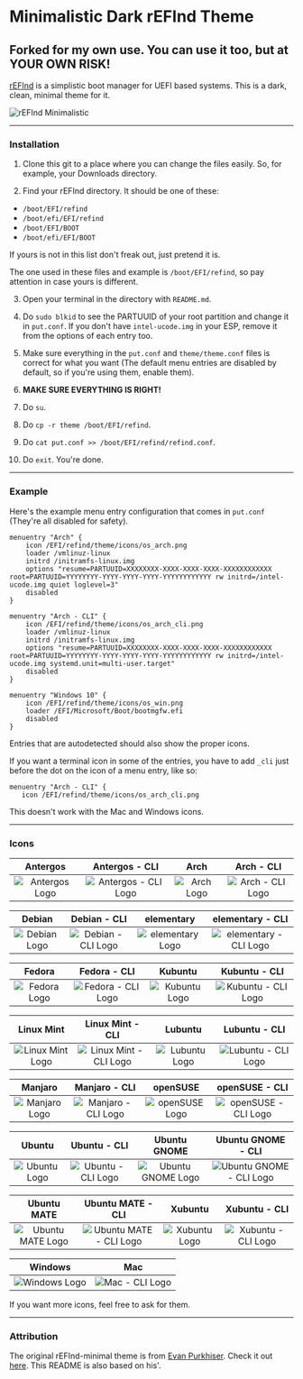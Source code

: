 # Minimalistic Dark rEFInd Theme

## Forked for my own use. You can use it too, but at YOUR OWN RISK!


[rEFInd](http://www.rodsbooks.com/refind/) is a simplistic boot manager for UEFI based systems. This is a dark, clean, minimal theme for it.

![rEFInd Minimalistic](http://i.imgur.com/IXOzMVM.png)
  
---

### Installation

1. Clone this git to a place where you can change the files easily. So, for example, your Downloads directory.

2. Find your rEFInd directory. It should be one of these:
 * `/boot/EFI/refind`
 * `/boot/efi/EFI/refind`
 * `/boot/EFI/BOOT`
 * `/boot/efi/EFI/BOOT`
 
 If yours is not in this list don't freak out, just pretend it is.
 
 The one used in these files and example is `/boot/EFI/refind`, so pay attention in case yours is different.

3. Open your terminal in the directory with `README.md`.

4. Do `sudo blkid` to see the PARTUUID of your root partition and change it in `put.conf`. If you don't have `intel-ucode.img` in your ESP, remove it from the options of each entry too.

5. Make sure everything in the `put.conf` and `theme/theme.conf` files is correct for what you want (The default menu entries are disabled by default, so if you're using them, enable them).

6. **MAKE SURE EVERYTHING IS RIGHT!**

7. Do `su`.

8. Do `cp -r theme /boot/EFI/refind`.

9. Do `cat put.conf >> /boot/EFI/refind/refind.conf`.

10. Do `exit`. You're done.

---

### Example

Here's the example menu entry configuration that comes in `put.conf` (They're all disabled for safety).

```nginx
menuentry "Arch" {
	icon /EFI/refind/theme/icons/os_arch.png
	loader /vmlinuz-linux
	initrd /initramfs-linux.img
	options "resume=PARTUUID=XXXXXXXX-XXXX-XXXX-XXXX-XXXXXXXXXXXX root=PARTUUID=YYYYYYYY-YYYY-YYYY-YYYY-YYYYYYYYYYYY rw initrd=/intel-ucode.img quiet loglevel=3"
	disabled
}

menuentry "Arch - CLI" {
	icon /EFI/refind/theme/icons/os_arch_cli.png
	loader /vmlinuz-linux
	initrd /initramfs-linux.img
	options "resume=PARTUUID=XXXXXXXX-XXXX-XXXX-XXXX-XXXXXXXXXXXX root=PARTUUID=YYYYYYYY-YYYY-YYYY-YYYY-YYYYYYYYYYYY rw initrd=/intel-ucode.img systemd.unit=multi-user.target"
	disabled
}

menuentry "Windows 10" {
	icon /EFI/refind/theme/icons/os_win.png
	loader /EFI/Microsoft/Boot/bootmgfw.efi
	disabled
}
```

Entries that are autodetected should also show the proper icons.

If you want a terminal icon in some of the entries, you have to add `_cli` just before the dot on the icon of a menu entry, like so:
 ```nginx
menuentry "Arch - CLI" {
	icon /EFI/refind/theme/icons/os_arch_cli.png
```
This doesn't work with the Mac and Windows icons.

---

### Icons

|Antergos|Antergos - CLI|Arch|Arch - CLI|
|:---:|:---:|:---:|:---:|
|![Antergos Logo](http://imgur.com/xurqQVh.png)|![Antergos - CLI Logo](http://imgur.com/1lo1P3A.png)|![Arch Logo](http://imgur.com/ViYuPHe.png)|![Arch - CLI Logo](http://imgur.com/YkoEbrN.png)|

|Debian|Debian - CLI|elementary|elementary - CLI|
|:---:|:---:|:---:|:---:|
|![Debian Logo](http://imgur.com/CESYc0M.png)|![Debian - CLI Logo](http://imgur.com/kyEB7Zj.png)|![elementary Logo](http://imgur.com/zecQ18v.png)|![elementary - CLI Logo](http://imgur.com/78LOw0K.png)|

|Fedora|Fedora - CLI|Kubuntu|Kubuntu - CLI|
|:---:|:---:|:---:|:---:|
|![Fedora Logo](http://imgur.com/yr108gd.png)|![Fedora - CLI Logo](http://imgur.com/O3k9Ar7.png)|![Kubuntu Logo](http://imgur.com/xqw1nem.png)|![Kubuntu - CLI Logo](http://imgur.com/0N93ZzX.png)|

|Linux Mint|Linux Mint - CLI|Lubuntu|Lubuntu - CLI|
|:---:|:---:|:---:|:---:|
|![Linux Mint Logo](http://imgur.com/bLsUq9a.png)|![Linux Mint - CLI Logo](http://imgur.com/CK6bTJb.png)|![Lubuntu Logo](http://imgur.com/SdJOJ46.png)|![Lubuntu - CLI Logo](http://imgur.com/sYAPg5P.png)|

|Manjaro|Manjaro - CLI|openSUSE|openSUSE - CLI|
|:---:|:---:|:---:|:---:|
|![Manjaro Logo](http://imgur.com/POFpb8s.png)|![Manjaro - CLI Logo](http://imgur.com/g5biRjX.png)|![openSUSE Logo](http://imgur.com/p9aVJmK.png)|![openSUSE - CLI Logo](http://imgur.com/jrRrT1n.png)|

|Ubuntu|Ubuntu - CLI|Ubuntu GNOME|Ubuntu GNOME - CLI|
|:---:|:---:|:---:|:---:|
|![Ubuntu Logo](http://imgur.com/M7HoZ33.png)|![Ubuntu - CLI Logo](http://imgur.com/ZFrjPBE.png)|![Ubuntu GNOME Logo](http://imgur.com/TmXBMUv.png)|![Ubuntu GNOME - CLI Logo](http://imgur.com/QqJw57c.png)|

|Ubuntu MATE|Ubuntu MATE - CLI|Xubuntu|Xubuntu - CLI|
|:---:|:---:|:---:|:---:|
|![Ubuntu MATE Logo](http://imgur.com/XXnXdt1.png)|![Ubuntu MATE - CLI Logo](http://imgur.com/JhJ1fiy.png)|![Xubuntu Logo](http://imgur.com/0yDVCIh.png)|![Xubuntu - CLI Logo](http://imgur.com/m8mswX8.png)|

|Windows|Mac|
|:---:|:---:|
|![Windows Logo](http://imgur.com/HXO5KP1.png)|![Mac - CLI Logo](http://imgur.com/FOL5obb.png)|

If you want more icons, feel free to ask for them.

---

### Attribution

The original rEFInd-minimal theme is from [Evan Purkhiser][evan]. Check it out [here][minimal]. 
This README is also based on his'.

[evan]: https://github.com/EvanPurkhiser
[minimal]: https://github.com/EvanPurkhiser/rEFInd-minimal

